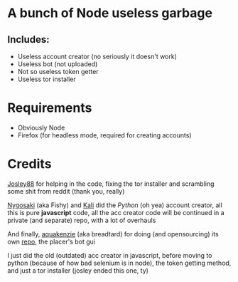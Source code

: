 # A bunch of Node useless garbage
## Includes:
- Useless account creator (no seriously it doesn't work)
- Useless bot (not uploaded)
- Not so useless token getter
- Useless tor installer

# Requirements
- Obviously Node
- Firefox (for headless mode, required for creating accounts)

# Credits
[Josley88](https://github.com/Josley88) for helping in the code, fixing the tor installer and scrambling some shit from reddit (thank you, really)

[Nygosaki](https://github.com/Nygosaki) (aka Fishy) and [Kali](https://discord.com/user/964202096712880210) did the *Python* (oh yea) account creator, all this is pure **javascript** code, all the acc creator code will be continued in a private (and separate) repo, with a lot of overhauls

And finally, [aquakenzie](https://github.com/aquakenzie) (aka breadtard) for doing (and opensourcing) its own [repo](https://github.com/aquakenzie/2b2tplacergui), the placer's bot gui

I just did the old (outdated) acc creator in javascript, before moving to python (because of how bad selenium is in node), the token getting method, and just a tor installer (josley ended this one, ty)

